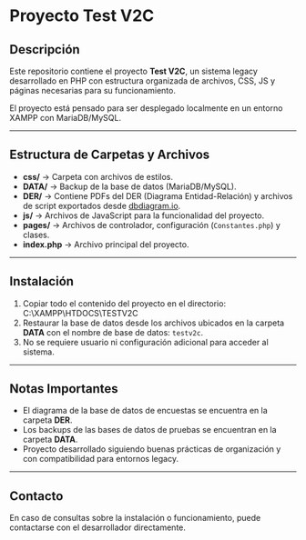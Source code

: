# Proyecto Test V2C

## Descripción
Este repositorio contiene el proyecto **Test V2C**, un sistema legacy desarrollado en PHP con estructura organizada de archivos, CSS, JS y páginas necesarias para su funcionamiento.

El proyecto está pensado para ser desplegado localmente en un entorno XAMPP con MariaDB/MySQL.

---

## Estructura de Carpetas y Archivos

- **css/** → Carpeta con archivos de estilos.  
- **DATA/** → Backup de la base de datos (MariaDB/MySQL).  
- **DER/** → Contiene PDFs del DER (Diagrama Entidad-Relación) y archivos de script exportados desde [dbdiagram.io](https://dbdiagram.io).  
- **js/** → Archivos de JavaScript para la funcionalidad del proyecto.  
- **pages/** → Archivos de controlador, configuración (`Constantes.php`) y clases.  
- **index.php** → Archivo principal del proyecto.

---

## Instalación

1. Copiar todo el contenido del proyecto en el directorio:  C:\XAMPP\HTDOCS\TESTV2C
2. Restaurar la base de datos desde los archivos ubicados en la carpeta **DATA** con el nombre de base de datos: `testv2c`.  
3. No se requiere usuario ni configuración adicional para acceder al sistema.  

---

## Notas Importantes

- El diagrama de la base de datos de encuestas se encuentra en la carpeta **DER**.  
- Los backups de las bases de datos de pruebas se encuentran en la carpeta **DATA**.  
- Proyecto desarrollado siguiendo buenas prácticas de organización y con compatibilidad para entornos legacy.  

---

## Contacto

En caso de consultas sobre la instalación o funcionamiento, puede contactarse con el desarrollador directamente.
